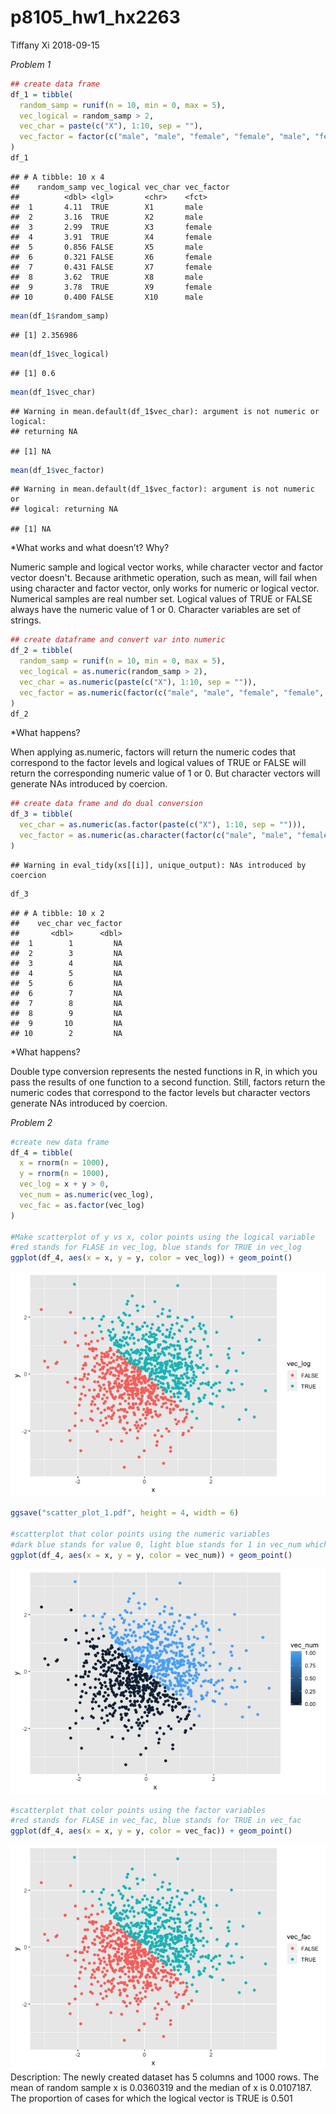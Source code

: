 p8105\_hw1\_hx2263
================
Tiffany Xi
2018-09-15

*Problem 1*

``` r
## create data frame
df_1 = tibble(
  random_samp = runif(n = 10, min = 0, max = 5),
  vec_logical = random_samp > 2,
  vec_char = paste(c("X"), 1:10, sep = ""),
  vec_factor = factor(c("male", "male", "female", "female", "male", "female", "female", "male", "female", "male"))
)
df_1 
```

    ## # A tibble: 10 x 4
    ##    random_samp vec_logical vec_char vec_factor
    ##          <dbl> <lgl>       <chr>    <fct>     
    ##  1       4.11  TRUE        X1       male      
    ##  2       3.16  TRUE        X2       male      
    ##  3       2.99  TRUE        X3       female    
    ##  4       3.91  TRUE        X4       female    
    ##  5       0.856 FALSE       X5       male      
    ##  6       0.321 FALSE       X6       female    
    ##  7       0.431 FALSE       X7       female    
    ##  8       3.62  TRUE        X8       male      
    ##  9       3.78  TRUE        X9       female    
    ## 10       0.400 FALSE       X10      male

``` r
mean(df_1$random_samp)
```

    ## [1] 2.356986

``` r
mean(df_1$vec_logical)
```

    ## [1] 0.6

``` r
mean(df_1$vec_char)
```

    ## Warning in mean.default(df_1$vec_char): argument is not numeric or logical:
    ## returning NA

    ## [1] NA

``` r
mean(df_1$vec_factor)
```

    ## Warning in mean.default(df_1$vec_factor): argument is not numeric or
    ## logical: returning NA

    ## [1] NA

\*What works and what doesn’t? Why?

Numeric sample and logical vector works, while character vector and factor vector doesn't. Because arithmetic operation, such as mean, will fail when using character and factor vector, only works for numeric or logical vector. Numerical samples are real number set. Logical values of TRUE or FALSE always have the numeric value of 1 or 0. Character variables are set of strings.

``` r
## create dataframe and convert var into numeric
df_2 = tibble(
  random_samp = runif(n = 10, min = 0, max = 5),
  vec_logical = as.numeric(random_samp > 2),
  vec_char = as.numeric(paste(c("X"), 1:10, sep = "")),
  vec_factor = as.numeric(factor(c("male", "male", "female", "female", "male", "female", "female", "male", "female", "male")))
)
df_2 
```

\*What happens?

When applying as.numeric, factors will return the numeric codes that correspond to the factor levels and logical values of TRUE or FALSE will return the corresponding numeric value of 1 or 0. But character vectors will generate NAs introduced by coercion.

``` r
## create data frame and do dual conversion
df_3 = tibble(
  vec_char = as.numeric(as.factor(paste(c("X"), 1:10, sep = ""))),
  vec_factor = as.numeric(as.character(factor(c("male", "male", "female", "female", "male", "female", "female", "male", "female", "male"))))
)
```

    ## Warning in eval_tidy(xs[[i]], unique_output): NAs introduced by coercion

``` r
df_3 
```

    ## # A tibble: 10 x 2
    ##    vec_char vec_factor
    ##       <dbl>      <dbl>
    ##  1        1         NA
    ##  2        3         NA
    ##  3        4         NA
    ##  4        5         NA
    ##  5        6         NA
    ##  6        7         NA
    ##  7        8         NA
    ##  8        9         NA
    ##  9       10         NA
    ## 10        2         NA

\*What happens?

Double type conversion represents the nested functions in R, in which you pass the results of one function to a second function. Still, factors return the numeric codes that correspond to the factor levels but character vectors generate NAs introduced by coercion.

*Problem 2*

``` r
#create new data frame
df_4 = tibble(
  x = rnorm(n = 1000),
  y = rnorm(n = 1000),
  vec_log = x + y > 0,
  vec_num = as.numeric(vec_log),
  vec_fac = as.factor(vec_log)
)

#Make scatterplot of y vs x, color points using the logical variable
#red stands for FLASE in vec_log, blue stands for TRUE in vec_log
ggplot(df_4, aes(x = x, y = y, color = vec_log)) + geom_point()
```

![](p8105_hw1_hx2263_files/figure-markdown_github/plot_df-1.png)

``` r
ggsave("scatter_plot_1.pdf", height = 4, width = 6)

#scatterplot that color points using the numeric variables
#dark blue stands for value 0, light blue stands for 1 in vec_num which is TRUE in vec_log
ggplot(df_4, aes(x = x, y = y, color = vec_num)) + geom_point()
```

![](p8105_hw1_hx2263_files/figure-markdown_github/plot_df-2.png)

``` r
#scatterplot that color points using the factor variables
#red stands for FLASE in vec_fac, blue stands for TRUE in vec_fac
ggplot(df_4, aes(x = x, y = y, color = vec_fac)) + geom_point()
```

![](p8105_hw1_hx2263_files/figure-markdown_github/plot_df-3.png) Description: The newly created dataset has 5 columns and 1000 rows. The mean of random sample x is 0.0360319 and the median of x is 0.0107187. The proportion of cases for which the logical vector is TRUE is 0.501
